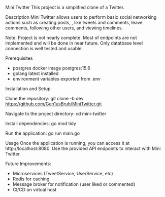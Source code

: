 Mini Twitter
This project is a simplified clone of a Twitter.

Description
Mini Twitter allows users to perform basic social networking actions such as creating posts, 
, like tweets and comments, leave comments, following other users, and viewing timelines.

Note:
Project is not nearly complete. Most of endpoints are not implemented and will be done in near future.
Only datatbase level connection is well tested and usable. 

Prerequisites
- postgres docker image postgres:15.6
- golang latest installed
- environment variables exported from .env

Installation and Setup

Clone the repository:
git clone -b dev https://github.com/Gen1usBruh/MiniTwitter.git

Navigate to the project directory:
cd mini-twitter

Install dependencies:
go mod tidy

Run the application:
go run main.go

Usage
Once the application is running, you can access it at http://localhost:8080.
Use the provided API endpoints to interact with Mini Twitter.

Future Improvements:
- Microservices (TweetService, UserService, etc)
- Redis for caching
- Message broker for notification (user liked or commented)
- CI/CD on virtual host
